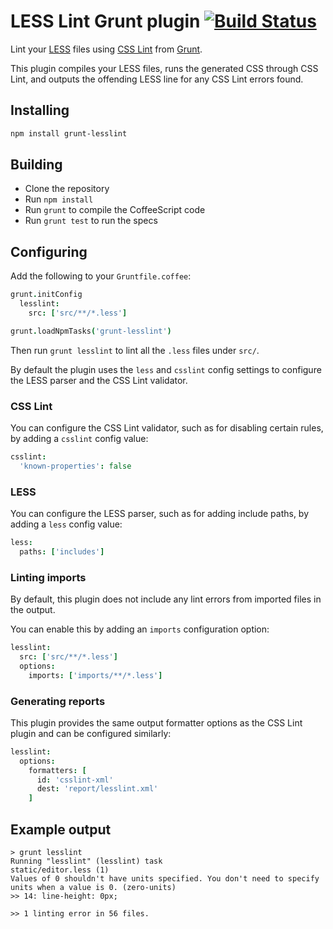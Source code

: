 # LESS Lint Grunt plugin [![Build Status](https://travis-ci.org/kevinsawicki/grunt-lesslint.png)](https://travis-ci.org/kevinsawicki/grunt-lesslint)

Lint your [LESS](http://lesscss.org/) files using
[CSS Lint](http://csslint.net/) from [Grunt](http://gruntjs.com/).

This plugin compiles your LESS files, runs the generated CSS through CSS Lint,
and outputs the offending LESS line for any CSS Lint errors found.

## Installing

```sh
npm install grunt-lesslint
```

## Building
  * Clone the repository
  * Run `npm install`
  * Run `grunt` to compile the CoffeeScript code
  * Run `grunt test` to run the specs

## Configuring

Add the following to your `Gruntfile.coffee`:

```coffeescript
grunt.initConfig
  lesslint:
    src: ['src/**/*.less']

grunt.loadNpmTasks('grunt-lesslint')
```

Then run `grunt lesslint` to lint all the `.less` files under `src/`.

By default the plugin uses the `less` and `csslint` config settings to
configure the LESS parser and the CSS Lint validator.

### CSS Lint

You can configure the CSS Lint validator, such as for disabling certain rules,
by adding a `csslint` config value:

```coffeescript
csslint:
  'known-properties': false
```

### LESS

You can configure the LESS parser, such as for adding include paths,
by adding a `less` config value:

```coffeescript
less:
  paths: ['includes']
```

### Linting imports

By default, this plugin does not include any lint errors from imported files
in the output.

You can enable this by adding an `imports` configuration option:

```coffeescript
lesslint:
  src: ['src/**/*.less']
  options:
    imports: ['imports/**/*.less']
```

### Generating reports

This plugin provides the same output formatter options as the CSS Lint plugin
and can be configured similarly:

```coffeescript
lesslint:
  options:
    formatters: [
      id: 'csslint-xml'
      dest: 'report/lesslint.xml'
    ]
```

## Example output

```
> grunt lesslint
Running "lesslint" (lesslint) task
static/editor.less (1)
Values of 0 shouldn't have units specified. You don't need to specify units when a value is 0. (zero-units)
>> 14: line-height: 0px;

>> 1 linting error in 56 files.
```
